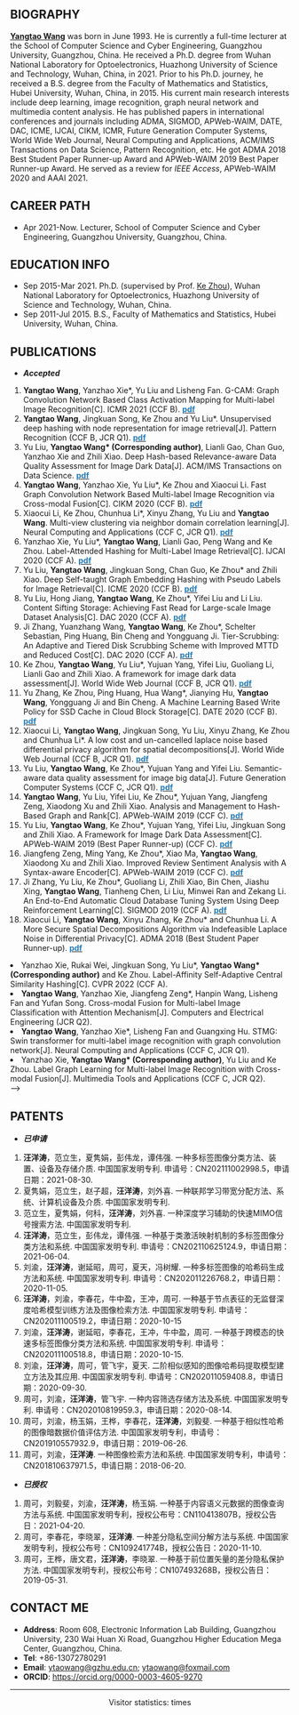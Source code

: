 ## BIOGRAPHY
**[Yangtao Wang](https://github.com/wangyangtao)** was born in June 1993. He is currently a full-time lecturer at the School of Computer Science and Cyber Engineering, Guangzhou University, Guangzhou, China. He received a Ph.D. degree from Wuhan National Laboratory for Optoelectronics, Huazhong University of Science and Technology, Wuhan, China, in 2021. Prior to his Ph.D. journey, he received a B.S. degree from the Faculty of Mathematics and Statistics, Hubei University, Wuhan, China, in 2015. His current main research interests include deep learning, image recognition, graph neural network and multimedia content analysis. He has published papers in international conferences and journals including ADMA, SIGMOD, APWeb-WAIM, DATE, DAC, ICME, IJCAI, CIKM, ICMR, Future Generation Computer Systems, World Wide Web Journal, Neural Computing and Applications, ACM/IMS Transactions on Data Science, Pattern Recognition, etc. He got ADMA 2018 Best Student Paper Runner-up Award and APWeb-WAIM 2019 Best Paper Runner-up Award. He served as a review for *IEEE Access*, APWeb-WAIM 2020 and AAAI 2021.

## CAREER PATH
- Apr 2021-Now. Lecturer, School of Computer Science and Cyber Engineering, Guangzhou University, Guangzhou, China.

## EDUCATION INFO
- Sep 2015-Mar 2021. Ph.D. (supervised by Prof. [Ke Zhou](http://faculty.hust.edu.cn/zhouke2/zh_CN/index.htm)), Wuhan National Laboratory for Optoelectronics, Huazhong University of Science and Technology, Wuhan, China.
- Sep 2011-Jul 2015. B.S., Faculty of Mathematics and Statistics, Hubei University, Wuhan, China.

<!--
## INTERNSHIP
- May-Nov, 2019. Intern, Tencent Inc., Shenzhen, China.-->

## PUBLICATIONS
- ***Accepted***
<ol>
 <li><strong>Yangtao Wang</strong>, Yanzhao Xie*, Yu Liu and Lisheng Fan. G-CAM: Graph Convolution Network Based Class Activation Mapping for Multi-label Image Recognition[C]. ICMR 2021 (CCF B). <a href="https://dl.acm.org/doi/pdf/10.1145/3460426.3463620"><strong><font color="#267cb9">pdf</font></strong></a></li>  
 
 <li><strong>Yangtao Wang</strong>, Jingkuan Song, Ke Zhou and Yu Liu*. Unsupervised deep hashing with node representation for image retrieval[J]. Pattern Recognition (CCF B, JCR Q1). <a href="https://www.sciencedirect.com/science/article/pii/S0031320320305884?dgcid=coauthor"><strong><font color="#267cb9">pdf</font></strong></a></li> 
 
 <li>Yu Liu, <strong>Yangtao Wang* (Corresponding author)</strong>, Lianli Gao, Chan Guo, Yanzhao Xie and Zhili Xiao. Deep Hash-based Relevance-aware Data Quality Assessment
for Image Dark Data[J]. ACM/IMS Transactions on Data Science. <a href="https://dl.acm.org/doi/pdf/10.1145/3420038"><strong><font color="#267cb9">pdf</font></strong></a></li>
 
 <li><strong>Yangtao Wang</strong>, Yanzhao Xie, Yu Liu*, Ke Zhou and Xiaocui Li. Fast Graph Convolution Network Based Multi-label Image Recognition via Cross-modal Fusion[C]. CIKM 2020 (CCF B). <a href="https://dl.acm.org/doi/pdf/10.1145/3340531.3411880"><strong><font color="#267cb9">pdf</font></strong></a></li>  
 
 <li>Xiaocui Li, Ke Zhou, Chunhua Li*, Xinyu Zhang, Yu Liu and <strong>Yangtao Wang</strong>. Multi-view clustering via neighbor domain correlation learning[J]. Neural Computing and Applications (CCF C, JCR Q1). <a href="https://link.springer.com/content/pdf/10.1007/s00521-020-05185-y.pdf"><strong><font color="#267cb9">pdf</font></strong></a></li>   
  
<li>Yanzhao Xie, Yu Liu*, <strong>Yangtao Wang</strong>, Lianli Gao, Peng Wang and Ke Zhou. Label-Attended Hashing for Multi-Label Image Retrieval[C]. IJCAI 2020 (CCF A). <a href="https://www.ijcai.org/Proceedings/2020/0133.pdf"><strong><font color="#267cb9">pdf</font></strong></a></li> 
  
<li>Yu Liu, <strong>Yangtao Wang</strong>, Jingkuan Song, Chan Guo, Ke Zhou* and Zhili Xiao. Deep Self-taught Graph Embedding Hashing with Pseudo Labels for Image Retrieval[C]. ICME 2020 (CCF B). <a href="https://ieeexplore.ieee.org/stamp/stamp.jsp?tp=&arnumber=9102819"><strong><font color="#267cb9">pdf</font></strong></a></li>

<li>Yu Liu, Hong Jiang, <strong>Yangtao Wang</strong>, Ke Zhou*, Yifei Liu and Li Liu. Content Sifting Storage: Achieving Fast Read for Large-scale Image Dataset Analysis[C]. DAC 2020 (CCF A). <a href="https://ieeexplore.ieee.org/stamp/stamp.jsp?tp=&arnumber=9218738"><strong><font color="#267cb9">pdf</font></strong></a></li> 

<li>Ji Zhang, Yuanzhang Wang, <strong>Yangtao Wang</strong>, Ke Zhou*, Schelter Sebastian, Ping Huang, Bin Cheng and Yongguang Ji. Tier-Scrubbing: An Adaptive and Tiered Disk Scrubbing Scheme with Improved MTTD and Reduced Cost[C]. DAC 2020 (CCF A). <a href="https://ieeexplore.ieee.org/stamp/stamp.jsp?tp=&arnumber=9218551"><strong><font color="#267cb9">pdf</font></strong></a></li>  

<li>Ke Zhou, <strong>Yangtao Wang</strong>, Yu Liu*, Yujuan Yang, Yifei Liu, Guoliang Li, Lianli Gao and Zhili Xiao. A framework for image dark data assessment[J]. World Wide Web Journal (CCF B, JCR Q1). <a href="https://link.springer.com/content/pdf/10.1007/s11280-020-00779-x.pdf"><strong><font color="#267cb9">pdf</font></strong></a></li>

<li>Yu Zhang, Ke Zhou, Ping Huang, Hua Wang*, Jianying Hu, <strong>Yangtao Wang</strong>, Yongguang Ji and Bin Cheng. A Machine Learning Based Write Policy for SSD Cache in Cloud Block Storage[C]. DATE 2020 (CCF B). <a href="https://ieeexplore.ieee.org/stamp/stamp.jsp?tp=&arnumber=9116539"><strong><font color="#267cb9">pdf</font></strong></a></li>

<li>Xiaocui Li, <strong>Yangtao Wang</strong>, Jingkuan Song, Yu Liu, Xinyu Zhang, Ke Zhou and Chunhua Li*. A low cost and un-cancelled laplace noise based differential privacy algorithm for spatial decompositions[J]. World Wide Web Journal (CCF B, JCR Q1). <a href="https://link.springer.com/content/pdf/10.1007/s11280-019-00769-8.pdf"><strong><font color="#267cb9">pdf</font></strong></a></li>

<li>Yu Liu, <strong>Yangtao Wang</strong>, Ke Zhou*, Yujuan Yang and Yifei Liu. Semantic-aware data quality assessment for image big data[J]. Future Generation Computer Systems (CCF C, JCR Q1). <a href="https://www.sciencedirect.com/science/article/pii/S0167739X19302304"><strong><font color="#267cb9">pdf</font></strong></a></li>

<li><strong>Yangtao Wang</strong>, Yu Liu, Yifei Liu, Ke Zhou*, Yujuan Yang, Jiangfeng Zeng, Xiaodong Xu and Zhili Xiao. Analysis and Management to Hash-Based Graph and Rank[C]. APWeb-WAIM 2019 (CCF C). <a href="https://link.springer.com/content/pdf/10.1007%2F978-3-030-26072-9_22.pdf"><strong><font color="#267cb9">pdf</font></strong></a></li>

<li>Yu Liu, <strong>Yangtao Wang</strong>, Ke Zhou*, Yujuan Yang, Yifei Liu, Jingkuan Song and Zhili Xiao. A Framework for Image Dark Data Assessment[C]. APWeb-WAIM 2019 (Best Paper Runner-up) (CCF C). <a href="https://link.springer.com/content/pdf/10.1007%2F978-3-030-26072-9_1.pdf"><strong><font color="#267cb9">pdf</font></strong></a></li>

<li>Jiangfeng Zeng, Ming Yang, Ke Zhou*, Xiao Ma, <strong>Yangtao Wang</strong>, Xiaodong Xu and Zhili Xiao. Improved Review Sentiment Analysis with A Syntax-aware Encoder[C]. APWeb-WAIM 2019 (CCF C). <a href="https://link.springer.com/content/pdf/10.1007%2F978-3-030-26075-0_6.pdf"><strong><font color="#267cb9">pdf</font></strong></a></li>

<li>Ji Zhang, Yu Liu, Ke Zhou*, Guoliang Li, Zhili Xiao, Bin Chen, Jiashu Xing, <strong>Yangtao Wang</strong>, Tianheng Chen, Li Liu, Minwei Ran and Zekang Li. An End-to-End Automatic Cloud Database Tuning System Using Deep Reinforcement Learning[C]. SIGMOD 2019 (CCF A). <a href="https://dl.acm.org/doi/pdf/10.1145/3299869.3300085"><strong><font color="#267cb9">pdf</font></strong></a></li>

<li>Xiaocui Li, <strong>Yangtao Wang</strong>, Xinyu Zhang, Ke Zhou* and Chunhua Li. A More Secure Spatial Decompositions Algorithm via Indefeasible Laplace Noise in Differential Privacy[C]. ADMA 2018 (Best Student Paper Runner-up). <a href="https://link.springer.com/content/pdf/10.1007%2F978-3-030-05090-0_19.pdf"><strong><font color="#267cb9">pdf</font></strong></a></li>

</ol>

 <!--
- ***Under review***
<ol>
<!--<li><strong>Yangtao Wang</strong>, Yanzhao Xie, Jingkuan Song, Ke Zhou and Yu Liu*. CFMIC: Cross-modal Fusion for Multi-label Image Classification with Attention Mechanism[J]. IEEE Transactions on Multimedia (CCF B, JCR Q1).</li>-->

<!--https://github.com/wangyangtao/wangyangtao.github.io/blob/master/non.pdf-->
 
 <li>Yanzhao Xie, Rukai Wei, Jingkuan Song, Yu Liu*, <strong>Yangtao Wang* (Corresponding author)</strong> and Ke Zhou. Label-Affinity Self-Adaptive Central Similarity Hashing[C]. CVPR 2022 (CCF A).</li>
 
 <li><strong>Yangtao Wang</strong>, Yanzhao Xie, Jiangfeng Zeng*, Hanpin Wang, Lisheng Fan and Yufan Song. Cross-modal Fusion for Multi-label Image Classification with Attention Mechanism[J]. Computers and Electrical Engineering (JCR Q2).</li>
 
<li><strong>Yangtao Wang</strong>, Yanzhao Xie*, Lisheng Fan and Guangxing Hu. STMG: Swin transformer for multi-label image recognition with graph convolution network[J]. Neural Computing and Applications (CCF C, JCR Q1).</li>

<li>Yanzhao Xie, <strong>Yangtao Wang* (Corresponding author)</strong>, Yu Liu and Ke Zhou. Label Graph Learning for Multi-label Image Recognition with Cross-modal Fusion[J]. Multimedia Tools and Applications (CCF C, JCR Q2).</li>

<!--<li>Yanzhao Xie, <strong>Yangtao Wang* (Corresponding author)</strong>, Yu Liu, Ke Zhou and Lisheng Fan. CFMIC: Cross-modal Fusion for Multi-label Image Classification with Attention Mechanism[C]. PRICAI 2021 (CCF C).</li>-->
 
 <!--<li>Guangxing Hu, Yanzhao Xie, Yu Liu, <strong>Yangtao Wang</strong>, Zhiqiu Lin and Ke Zhou. How Visual Chirality Affects the Performance of Image Hashing[C]. ACM MM 2021 (CCF A).</li>-->
</ol>-->



## PATENTS
- ***已申请***
<ol>
<li><strong>汪洋涛</strong>，范立生，夏隽娟，彭伟龙，谭伟强. 一种多标签图像分类方法、装置、设备及存储介质. 中国国家发明专利. 申请号：CN202111002998.5，申请日期：2021-08-30.</li>
<li>夏隽娟，范立生，赵子超，<strong>汪洋涛</strong>，刘外喜. 一种联邦学习带宽分配方法、系统、计算机设备及介质. 中国国家发明专利.</li>
<li>范立生，夏隽娟，何科，<strong>汪洋涛</strong>，刘外喜. 一种深度学习辅助的快速MIMO信号搜索方法. 中国国家发明专利.</li>
<li><strong>汪洋涛</strong>，范立生，彭伟龙，谭伟强. 一种基于类激活映射机制的多标签图像分类方法和系统. 中国国家发明专利. 申请号：CN202110625124.9，申请日期：2021-06-04.</li>
<li>刘渝，<strong>汪洋涛</strong>，谢延昭，周可，夏天，冯树耀. 一种多标签图像的哈希码生成方法和系统. 中国国家发明专利. 申请号：CN202011226768.2，申请日期：2020-11-05.</li>
<li><strong>汪洋涛</strong>，刘渝，李春花，牛中盈，王冲，周可. 一种基于节点表征的无监督深度哈希模型训练方法及图像检索方法. 中国国家发明专利. 申请号：CN202011100519.2，申请日期：2020-10-15</li>
<li>刘渝，<strong>汪洋涛</strong>，谢延昭，李春花，王冲，牛中盈，周可. 一种基于跨模态的快速多标签图像分类方法和系统. 中国国家发明专利. 申请号：CN202011100518.8，申请日期：2020-10-15.</li>
<li>刘渝，<strong>汪洋涛</strong>，周可，管飞宇，夏天. 二阶相似感知的图像哈希码提取模型建立方法及其应用. 中国国家发明专利. 申请号：CN202011059408.8，申请日期：2020-09-30.</li>
<li>周可，刘渝，<strong>汪洋涛</strong>，管飞宇. 一种内容筛选存储方法及系统. 中国国家发明专利. 申请号：CN202010819959.3，申请日期：2020-08-14.</li>
<li>周可，刘渝，杨玉娟，王桦，李春花，<strong>汪洋涛</strong>，刘毅斐. 一种基于相似性哈希的图像暗数据价值评估方法. 中国国家发明专利，申请号：CN201910557932.9，申请日期：2019-06-26.</li>
<li>周可，刘渝，<strong>汪洋涛</strong>. 一种图像检索方法和系统. 中国国家发明专利，申请号：CN201810637971.5，申请日期：2018-06-20.</li>
</ol>

- ***已授权***
<ol>
<li>周可，刘毅斐，刘渝，<strong>汪洋涛</strong>，杨玉娟. 一种基于内容语义元数据的图像查询方法与系统. 中国国家发明专利，授权公布号：CN110413807B，授权公告日：2021-04-20.  </li>
<li>周可，李春花，李晓翠，<strong>汪洋涛</strong>. 一种差分隐私空间分解方法与系统. 中国国家发明专利，授权公布号：CN109241774B，授权公告日：2020-11-10.</li>
<li>周可，王桦，唐文君，<strong>汪洋涛</strong>，李晓翠. 一种基于前位置矢量的差分隐私保护方法. 中国国家发明专利，授权公布号：CN107493268B，授权公告日：2019-05-31.</li>
</ol>

## CONTACT ME
- **Address**: Room 608, Electronic Information Lab Building, Guangzhou University, 230 Wai Huan Xi Road, Guangzhou Higher Education Mega Center, Guangzhou, China.
- **Tel**: +86-13072780291
- **Email**: ytaowang@gzhu.edu.cn; ytaowang@foxmail.com
- **ORCID**: https://orcid.org/0000-0003-4605-9270


***
<center>
<script async src="//busuanzi.ibruce.info/busuanzi/2.3/busuanzi.pure.mini.js"></script>
<span id="busuanzi_container_site_pv">Visitor statistics: <span id="busuanzi_value_site_pv"></span> times</span>

